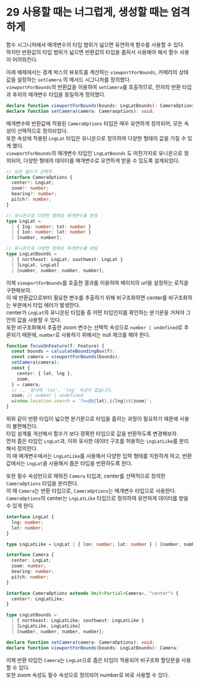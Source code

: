 # 29 사용할 때는 너그럽게, 생성할 때는 엄격하게

함수 시그니처에서 매개변수의 타입 범위가 넓으면 유연하게 함수를 사용할 수 있다.  
하지만 반환값의 타입 범위가 넓으면 반환값의 타입을 좁혀서 사용해야 해서 함수 사용이 어려워진다.

아래 예제에서는 경계 박스의 뷰포트를 계산하는 `viewportForBounds`, 카메라의 상태값을 설정하는 `setCamera` 의 메서드 시그니처를 정의했다.  
`viewportForBounds`의 반환값을 이용하여 `setCamera`를 호출하므로, 전자의 반환 타입과 후자의 매개변수 타입을 동일하게 정의했다.

```ts
declare function viewportForBounds(bounds: LngLatBounds): CameraOptions;
declare function setCamera(camera: Cameraoptions): void;
```

매개변수와 반환값에 적용된 `CameraOptions` 타입은 매우 유연하게 정의되어, 모든 속성이 선택적으로 정의되었다.  
또한 속성에 적용된 `LngLat` 타입은 유니온으로 정의하여 다양한 형태의 값을 가질 수 있게 했다.  
`viewportForBounds`의 매개변수 타입인 `LngLatBounds` 도 마찬가지로 유니온으로 정의되어, 다양한 형태의 데이터를 매개변수로 유연하게 받을 수 있도록 설계되었다.

```ts
// 모든 필드가 선택적
interface CameraOptions {
  center?: LngLat;
  zoom?: number;
  bearing?: number;
  pitch?: number;
}

// 유니온으로 다양한 형태로 매개변수를 받음
type LngLat =
  | { Ing: number; tat: number }
  | { Ion: number; lat: number }
  | [number, number];

// 유니온으로 다양한 형태로 매개변수를 받음
type LngLatBounds =
  | { northeast: LngLat; southwest: LngLat }
  | [LngLat, LngLat]
  | [number, number, number, number];
```

이제 `viewportForBounds`를 호출한 결과를 이용하여 페이지의 url을 설정하는 로직을 구현해보자.  
이 때 반환값으로부터 필요한 변수를 추출하기 위해 비구조화하면 center를 비구조화하는 부분에서 타입 에러가 발생한다.  
center가 `LngLat`의 유니온된 타입들 중 어떤 타입인지를 확인하는 분기문을 거쳐야 그 안의 값을 사용할 수 있다.  
또한 비구조화해서 추출한 zoom 변수는 선택적 속성으로 `number | undefined`로 추론되기 때문에, `number`로 사용하기 위해서는 null 체크를 해야 한다.

```ts
function focusOnFeature(f: Feature) {
  const bounds = calculateBoundingBox(f);
  const camera = viewportForBounds(bounds);
  setCamera(camera);
  const {
    center: { lat, lng },
    zoom,
  } = camera;
  // ... 형식에 'lat', 'lng' 속성이 없습니다.
  zoom; // number | undefined
  window.location.search = `?v=@${lat},${lng}z${zoom}`;
}
```

위와 같이 반환 타입이 넓으면 분기문으로 타입을 좁히는 과정이 필요하기 때문에 사용이 불편해진다.  
타입 설계를 개선해서 함수가 보다 정확한 타입으로 값을 반환하도록 변경해보자.  
먼저 좁은 타입인 `LngLat`과, 이와 유사한 데이터 구조를 허용하는 `LngLatLike`를 분리해서 정의한다.  
이 때 매개변수에서는 `LngLatLike`를 사용해서 다양한 입력 형태를 지원하게 하고, 반환값에서는 `LngLat`을 사용해서 좁은 타입을 반환하도록 한다.

또한 필수 속성만으로 채워진 `Camera` 타입과, center를 선택적으로 정의한 `CameraOptions` 타입을 분리한다.  
이 때 `Camera`는 반환 타입으로, `CameraOptions`는 매개변수 타입으로 사용한다.  
`CameraOptions`의 center는 `LngLatLike` 타입으로 정의하여 유연하게 데이터를 받을 수 있게 한다.

```ts
interface LngLat {
  lng: number;
  lat: number;
}

type LngLatLike = LngLat | { lon: number; lat: number } | [number, number];

interface Camera {
  center: LngLat;
  zoom: number;
  bearing: number;
  pitch: number;
}

interface CameraOptions extends Omit<Partial<Camera>, "center"> {
  center?: LngLatLike;
}

type LngLatBounds =
  | { northeast: LngLatLike; southwest: LngLatLike }
  | [LngLatLike, LngLatLike]
  | [number, number, number, number];

declare function setCamera(camera: CameraOptions): void;
declare function viewportForBounds(bounds: LngLatBounds): Camera;
```

이제 반환 타입인 `Camera`는 `LngLat`으로 좁은 타입이 적용되어 비구조화 할당문을 사용할 수 있다.  
또한 zoom 속성도 필수 속성으로 정의되어 number로 바로 사용할 수 있다.
